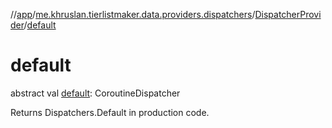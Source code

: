 //[app](../../../index.md)/[me.khruslan.tierlistmaker.data.providers.dispatchers](../index.md)/[DispatcherProvider](index.md)/[default](default.md)

# default

abstract val [default](default.md): CoroutineDispatcher

Returns Dispatchers.Default in production code.
